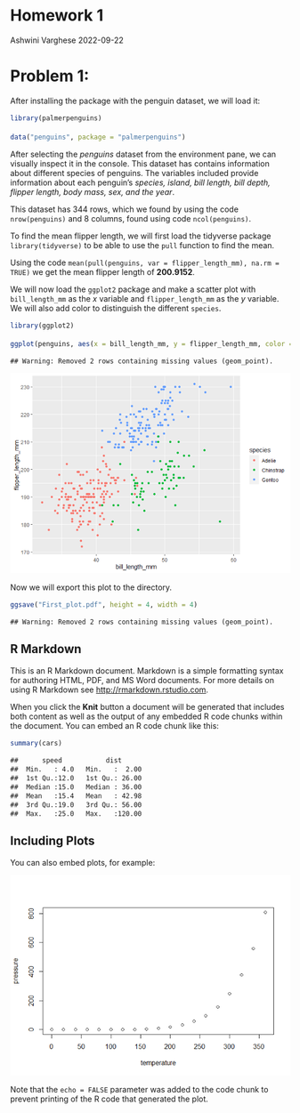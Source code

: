 Homework 1
================
Ashwini Varghese
2022-09-22

# Problem 1:

After installing the package with the penguin dataset, we will load it:

``` r
library(palmerpenguins)

data("penguins", package = "palmerpenguins")
```

After selecting the *penguins* dataset from the environment pane, we can
visually inspect it in the console. This dataset has contains
information about different species of penguins. The variables included
provide information about each penguin’s *species, island, bill length,
bill depth, flipper length, body mass, sex, and the year*.

This dataset has 344 rows, which we found by using the code
`nrow(penguins)` and 8 columns, found using code `ncol(penguins)`.

To find the mean flipper length, we will first load the tidyverse
package `library(tidyverse)` to be able to use the `pull` function to
find the mean.

Using the code
`mean(pull(penguins, var = flipper_length_mm), na.rm = TRUE)` we get the
mean flipper length of **200.9152**.

We will now load the `ggplot2` package and make a scatter plot with
`bill_length_mm` as the *x* variable and `flipper_length_mm` as the *y*
variable. We will also add color to distinguish the different `species`.

``` r
library(ggplot2)

ggplot(penguins, aes(x = bill_length_mm, y = flipper_length_mm, color = species)) + geom_point()
```

    ## Warning: Removed 2 rows containing missing values (geom_point).

![](p8105_hw1_amv2204_files/figure-gfm/second_block-1.png)<!-- -->

Now we will export this plot to the directory.

``` r
ggsave("First_plot.pdf", height = 4, width = 4)
```

    ## Warning: Removed 2 rows containing missing values (geom_point).

## R Markdown

This is an R Markdown document. Markdown is a simple formatting syntax
for authoring HTML, PDF, and MS Word documents. For more details on
using R Markdown see <http://rmarkdown.rstudio.com>.

When you click the **Knit** button a document will be generated that
includes both content as well as the output of any embedded R code
chunks within the document. You can embed an R code chunk like this:

``` r
summary(cars)
```

    ##      speed           dist       
    ##  Min.   : 4.0   Min.   :  2.00  
    ##  1st Qu.:12.0   1st Qu.: 26.00  
    ##  Median :15.0   Median : 36.00  
    ##  Mean   :15.4   Mean   : 42.98  
    ##  3rd Qu.:19.0   3rd Qu.: 56.00  
    ##  Max.   :25.0   Max.   :120.00

## Including Plots

You can also embed plots, for example:

![](p8105_hw1_amv2204_files/figure-gfm/pressure-1.png)<!-- -->

Note that the `echo = FALSE` parameter was added to the code chunk to
prevent printing of the R code that generated the plot.
